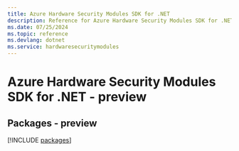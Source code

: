 ```yaml
---
title: Azure Hardware Security Modules SDK for .NET
description: Reference for Azure Hardware Security Modules SDK for .NET
ms.date: 07/25/2024
ms.topic: reference
ms.devlang: dotnet
ms.service: hardwaresecuritymodules
---
```

# Azure Hardware Security Modules SDK for .NET - preview
## Packages - preview
[!INCLUDE [packages](hardware-security-modules-index.md)]